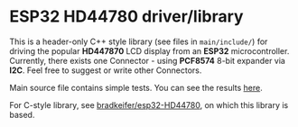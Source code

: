 # ESP32 HD44780 driver/library

This is a header-only C++ style library (see files in `main/include/`) for driving the popular **HD447870** LCD display from an **ESP32** microcontroller.
Currently, there exists one Connector - using **PCF8574** 8-bit expander via **I2C**.
Feel free to suggest or write other Connectors.

Main source file contains simple tests. You can see the results [here](https://imgur.com/a/MCVgFki).

For C-style library, see [bradkeifer/esp32-HD44780](https://github.com/bradkeifer/esp32-HD44780), on which this library is based.
